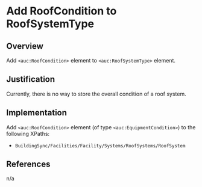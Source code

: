# Add RoofCondition to RoofSystemType

## Overview

Add `<auc:RoofCondition>` element to `<auc:RoofSystemType>` element.

## Justification

Currently, there is no way to store the overall condition of a roof system.

## Implementation

Add `<auc:RoofCondition>` element (of type `<auc:EquipmentCondition>`) to the following XPaths:
* `BuildingSync/Facilities/Facility/Systems/RoofSystems/RoofSystem`

## References

n/a
